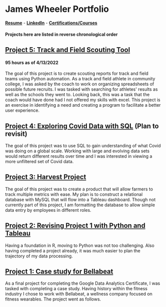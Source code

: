 # James Wheeler Portfolio

**[Resume](https://docs.google.com/document/d/1KZVGh-1VK24UmyeQ2OWw1RhE-p72onsg2fxrD2kxV9k/edit?usp=sharing)** - 
**[LinkedIn](https://www.linkedin.com/in/james-wheeler-85115b215/)** - 
**[Certifications/Courses](https://github.com/JamesWheeler4/James_Portfolio/tree/main/Certificates)**

#### Projects here are listed in reverse chronological order

## [Project 5: Track and Field Scouting Tool](https://github.com/JamesWheeler4/James_Portfolio/tree/main/Proj_5%20Track%20and%20Field%20Scouting)

#### 95 hours as of 4/13/2022

The goal of this project is to create scouting reports for track and field teams using Python automation. As a track and field athlete in community college, I was asked by the coach to work on organizing spreadsheets of possible future recruits. I was tasked with searching for athletes' results as well as the schools they went to. Looking back, this was a task that the coach would have done had I not offered my skills with excel. This project is an exercise in identifying a need and creating a program to facilitate a better user experience.

## [Project 4: Exploring Covid Data with SQL](https://github.com/JamesWheeler4/James_Portfolio/tree/main/Proj_4%20Exploring%20Covid%20data%20with%20SQL) (Plan to revisit)
The goal of this project was to use SQL to gain understanding of what Covid was doing on a global scale. Working with large and evolving data sets would return different results over time and I was interested in viewing a more unfiltered set of Covid data.

## [Project 3: Harvest Project](https://github.com/JamesWheeler4/James_Portfolio/tree/main/Proj_3%20Harvest%20tracking%20tool)
The goal of this project was to create a product that will allow farmers to track multiple metrics with ease. My plan is to construct a relational database with MySQL that will flow into a Tableau dashboard. Though not currently part of this project, I am formatting the database to allow simple data entry by employees in different roles.

## [Project 2: Revising Project 1 with Python and Tableau](https://github.com/JamesWheeler4/James_Portfolio/tree/main/Proj_2%20Revisit%20Bellabeat%20with%20Python%20and%20Tableau)
Having a foundation in R, moving to Python was not too challenging. Also having completed a project already, it was much easier to plan the trajectory of my data processing.

## [Project 1: Case study for Bellabeat](https://github.com/JamesWheeler4/James_Portfolio/tree/main/Proj_1%20Case%20study%20for%20Bellabeat)
As a final project for completing the Google Data Analytics Certificate, I was tasked with completing a case study. Having history within the fitness industry I chose to work with Bellabeat, a wellness company focused on fitness wearables. The project went as follows.
